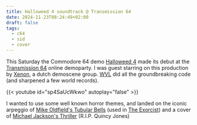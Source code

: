 ```yaml
---
title: Halloweed 4 soundtrack @ Transmission 64
date: 2024-11-23T08:24:49+02:00
draft: false
tags:
  - c64
  - sid
  - cover
---
```

This Saturday the Commodore 64 demo [Halloweed 4](https://csdb.dk/release/?id=247767) made its debut at the
[Transmission 64](https://transmission64.com/) online demoparty. I was guest
starring on this production by [Xenon](https://csdb.dk/group/?id=153), a dutch demoscene group. [WVL](https://csdb.dk/scener/?id=1119) did
all the groundbreaking code (and sharpened a few world records).

{{< youtube id="sp4SaUcWkwo" autoplay="false" >}}

I wanted to use
some well known horror themes, and landed on the iconic arpeggio of [Mike
Oldfield's Tubular Bells](https://www.youtube.com/watch?v=FN6jIvKiYOs) (used in
[The Exorcist](https://www.themoviedb.org/movie/9552-the-exorcist)) and a cover
of [Michael Jackson's Thriller](https://www.youtube.com/watch?v=BsuEjAw5hg0) (R.I.P. Quincy Jones)
